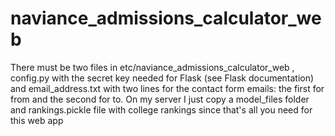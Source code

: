 # naviance_admissions_calculator_web
There must be two files in etc/naviance_admissions_calculator_web , config.py with the secret key needed for Flask (see Flask documentation) and email_address.txt with two lines for the contact form emails: the first for from and the second for to.
On my server I just copy a model_files folder and rankings.pickle file with college rankings since that's all you need for this web app
